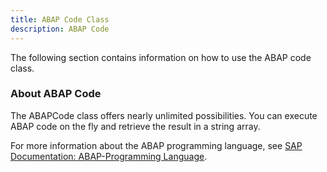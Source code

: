 ```yaml
---
title: ABAP Code Class
description: ABAP Code
---
```


The following section contains information on how to use the ABAP code class. 

### About ABAP Code

The ABAPCode class offers nearly unlimited possibilities. 
You can execute ABAP code on the fly and retrieve the result in a string array.

For more information about the ABAP programming language, see [SAP Documentation: ABAP-Programming Language](https://help.sap.com/doc/abapdocu_latest_index_htm/latest/en-US/index.htm?file=abenabap_reference.htm).
